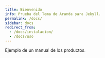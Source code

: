 ```yaml
---
title: Bienvenido
info: Prueba del Tema de Aranda para Jekyll.
permalink: /docs/
sidebar: docs
redirect_from:
  - /docs/instalacion/
  - /docs/uso
---
```


Ejemplo de un manual de los productos.
